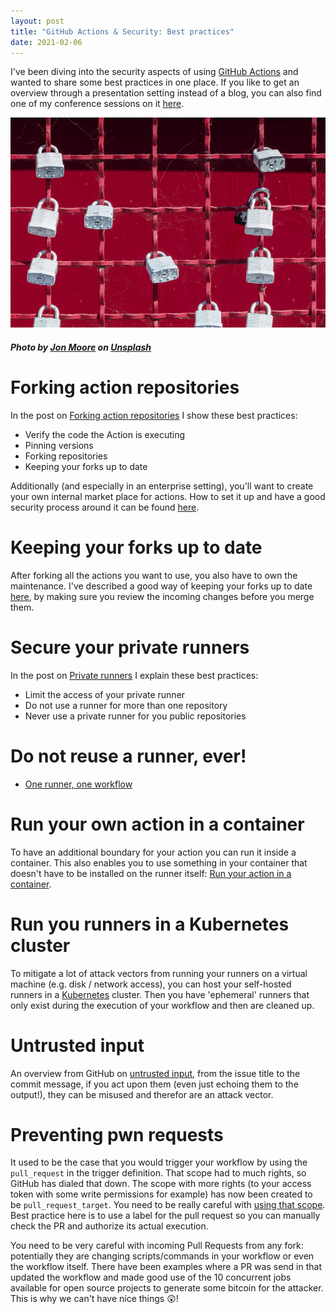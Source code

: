 ```yaml
---
layout: post
title: "GitHub Actions & Security: Best practices"
date: 2021-02-06
---
```


I've been diving into the security aspects of using [GitHub Actions](https://github.com/features/actions) and wanted to share some best practices in one place. If you like to get an overview through a presentation setting instead of a blog, you can also find one of my conference sessions on it [here](/blog/2021/05/28/Solidify-show-Using-GitHub-Actions-Securely). 

![Image of locks on a fence](/images/20210206/jon-moore-bBavss4ZQcA-unsplash.jpg)
##### <span>Photo by <a href="https://unsplash.com/@thejmoore?utm_source=unsplash&amp;utm_medium=referral&amp;utm_content=creditCopyText">Jon Moore</a> on <a href="https://unsplash.com/s/photos/security?utm_source=unsplash&amp;utm_medium=referral&amp;utm_content=creditCopyText">Unsplash</a></span>

# Forking action repositories
In the post on [Forking action repositories](/blog/2021/02/06/GitHub-Actions-Forking-Repositories) I show these best practices:
* Verify the code the Action is executing
* Pinning versions
* Forking repositories
* Keeping your forks up to date

Additionally (and especially in an enterprise setting), you'll want to create your own internal market place for actions. How to set it up and have a good security process around it can be found [here](/blog/2021/10/14/GitHub-Actions-Internal-Marketplace).

# Keeping your forks up to date
After forking all the actions you want to use, you also have to own the maintenance. I've described a good way of keeping your forks up to date [here](/blog/2021/02/06/GitHub-Actions-Forking-Repositories#keeping-your-forks-up-to-date), by making sure you review the incoming changes before you merge them.

# Secure your private runners
In the post on [Private runners](/blog/2021/02/07/GitHub-Actions-Security-Private-Runners) I explain these best practices:
* Limit the access of your private runner
* Do not use a runner for more than one repository
* Never use a private runner for you public repositories

# Do not reuse a runner, ever!
* [One runner, one workflow](/blog/2021/03/07/GitHub-Actions-one-workflow-per-runner)

# Run your own action in a container
To have an additional boundary for your action you can run it inside a container. This also enables you to use something in your container that doesn't have to be installed on the runner itself: [Run your action in a container](/blog/2021/09/12/GitHub-Actions-container-with-powershell).

# Run you runners in a Kubernetes cluster
To mitigate a lot of attack vectors from running your runners on a virtual machine (e.g. disk / network access), you can host your self-hosted runners in a [Kubernetes](/blog/2021/08/06/GitHub-runners-on-kubernetes) cluster. Then you have 'ephemeral' runners that only exist during the execution of your workflow and then are cleaned up.

# Untrusted input 
An overview from GitHub on [untrusted input](https://securitylab.github.com/research/github-actions-untrusted-input), from the issue title to the commit message, if you act upon them (even just echoing them to the output!), they can be misused and therefor are an attack vector.

# Preventing pwn requests
It used to be the case that you would trigger your workflow by using the `pull_request` in the trigger definition. That scope had to much rights, so GitHub has dialed that down. The scope with more rights (to your access token with some write permissions for example) has now been created to be `pull_request_target`. You need to be really careful with [using that scope](https://securitylab.github.com/research/github-actions-preventing-pwn-requests). Best practice here is to use a label for the pull request so you can manually check the PR and authorize its actual execution.

You need to be very careful with incoming Pull Requests from any fork: potentially they are changing scripts/commands in your workflow or even the workflow itself. There have been examples where a PR was send in that updated the workflow and made good use of the 10 concurrent jobs available for open source projects to generate some bitcoin for the attacker. This is why we can't have nice things 😲!
